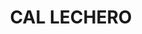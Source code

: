 ---
layout: test
title:  "CAL LECHERO"
collections: ["patrimoni-arquitectonic", "bcil-previstos-cbp"]
coordinates:
  - group1:
        - [1.459288367484106, 42.356926032576261]
        - [1.459254184481178, 42.356926355447776]
        - [1.459245454304829, 42.35698146964689]
        - [1.459260465600133, 42.356980106779382]
        - [1.459267428739607, 42.356980043906326]
        - [1.459488374133236, 42.356977067766287]
        - [1.459503170181383, 42.356924069088535]
        - [1.459389386774993, 42.356927233827612]
        - [1.459288367484106, 42.356926032576261]
---